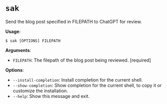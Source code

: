 # `sak`

Send the blog post specified in FILEPATH to ChatGPT for review.

**Usage**:

```console
$ sak [OPTIONS] FILEPATH
```

**Arguments**:

* `FILEPATH`: The filepath of the blog post being reviewed.  [required]

**Options**:

* `--install-completion`: Install completion for the current shell.
* `--show-completion`: Show completion for the current shell, to copy it or customize the installation.
* `--help`: Show this message and exit.
